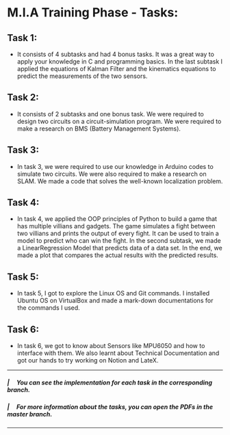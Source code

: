 # M.I.A Training Phase - Tasks:
## <strong>Task 1:</strong>
- It consists of 4 subtasks and had 4 bonus tasks. It was a great way to apply your knowledge in C and programming basics. In the last subtask I applied the equations of Kalman Filter and the kinematics equations to predict the measurements of the two sensors.
## <strong>Task 2:</strong> 
- It consists of 2 subtasks and one bonus task. We were required to design two circuits on a circuit-simulation program. We were required to make a research on BMS (Battery Management Systems).
## <strong>Task 3:</strong>
- In task 3, we were required to use our knowledge in Arduino codes to simulate two circuits. We were also required to make a research on SLAM. We made a code that solves the well-known localization problem.
## <strong>Task 4:</strong>
- In task 4, we applied the OOP principles of Python to build a game that has multiple villians and gadgets. The game simulates a fight between two villians and prints the output of every fight. It can be used to train a model to predict who can win the fight. In the second subtask, we made a LinearRegression Model that predicts data of a data set. In the end, we made a plot that compares the actual results with the predicted results.
## <strong>Task 5:</strong>
- In task 5, I got to explore the Linux OS and Git commands. I installed Ubuntu OS on VirtualBox and made a mark-down documentations for the commands I used.
## <strong>Task 6:</strong>
- In task 6, we got to know about Sensors like MPU6050 and how to interface with them. We also learnt about Technical Documentation and got our hands to try working on Notion and LateX.
---
##### |&nbsp;&nbsp;&nbsp;&nbsp;&nbsp;You can see the implementation for each task in the corresponding branch.
##### |&nbsp;&nbsp;&nbsp;&nbsp;&nbsp;For more information about the tasks, you can open the PDFs in the master branch.

-----